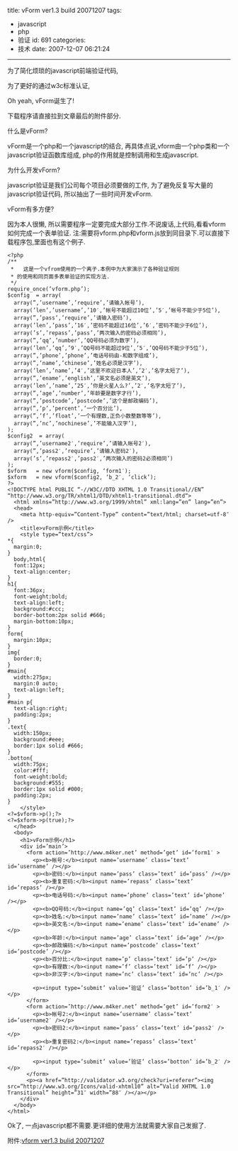 title: vForm ver1.3 build 20071207
tags:
  - javascript
  - php
  - 验证
id: 691
categories:
  - 技术
date: 2007-12-07 06:21:24
---

为了简化烦琐的javascript前端验证代码,

为了更好的通过w3c标准认证,

Oh yeah, vForm诞生了!

下载程序请直接拉到文章最后的附件部分.

什么是vForm?

vForm是一个php和一个javascript的结合, 再具体点说,vform由一个php类和一个javascript验证函数库组成, php的作用就是控制调用和生成javascript.

为什么开发vForm?

javascript验证是我们公司每个项目必须要做的工作, 为了避免反复写大量的javascript验证代码, 所以抽出了一些时间开发vForm.

vForm有多方便?

因为本人很懒, 所以需要程序一定要完成大部分工作.不说废话,上代码,看看vform如何完成一个表单验证. 注:需要将vform.php和vform.js放到同目录下.可以直接下载程序包,里面也有这个例子.

```
<?php
/**
 *   这是一个vfrom使用的一个离子.本例中为大家演示了各种验证规则
 * 的使用和同页面多表单验证的实现方法.
 */
require_once(’vform.php’);
$config  = array(
  array(”,’username’,’require’,’请输入帐号’),
  array(’len’,’username’,’10′,’帐号不能超过10位’,’5′,’帐号不能少于5位’),
  array(”,’pass’,’require’,’请输入密码’),
  array(’len’,’pass’,’16′,’密码不能超过16位’,’6′,’密码不能少于6位’),
  array(’s’,’repass’,’pass’,’两次输入的密码必须相同’),
  array(”,’qq’,’number’,’QQ号码必须为数字’),
  array(’len’,’qq’,’9′,’QQ号码不能超过9位’,’5′,’QQ号码不能少于5位’),
  array(”,’phone’,’phone’,’电话号码由-和数字组成’),
  array(”,’name’,’chinese’,’姓名必须是汉字’),
  array(’len’,’name’,’4′,’这里不欢迎日本人’,’2′,’名字太短了’),
  array(”,’ename’,’english’,’英文名必须是英文’),
  array(’len’,’name’,’25′,’你是火星人么?’,’2′,’名字太短了’),
  array(”,’age’,’number’,’年龄要是数字才行’),
  array(”,’postcode’,’postcode’,’这个是邮政编码’),
  array(”,’p’,’percent’,’一个百分比’),
  array(”,’f’,’float’,’一个有理数,正负小数整数等等’),
  array(”,’nc’,’nochinese’,’不能输入汉字’),
);
$config2  = array(
  array(”,’username2′,’require’,’请输入帐号2′),
  array(”,’pass2′,’require’,’请输入密码2′),
  array(’s’,’repass2′,’pass2′,’两次输入的密码2必须相同’)
);
$vform   = new vform($config, ‘form1′);
$xform   = new vform($config2, ‘b_2′, ‘click’);
?>
<!DOCTYPE html PUBLIC “-//W3C//DTD XHTML 1.0 Transitional//EN” “http://www.w3.org/TR/xhtml1/DTD/xhtml1-transitional.dtd“>
  <html xmlns=”http://www.w3.org/1999/xhtml” xml:lang=”en” lang=”en”>
  <head>
    <meta http-equiv=”Content-Type” content=”text/html; charset=utf-8″ />
    <title>vForm示例</title>
    <style type=”text/css”>
*{
  margin:0;
}
  body,html{
  font:12px;
  text-align:center;
}
h1{
  font:36px;
  font-weight:bold;
  text-align:left;
  background:#ccc;
  border-bottom:2px solid #666;
  margin-bottom:10px;
}
form{
  margin:10px;
}
img{
  border:0;
}
#main{
  width:275px;
  margin:0 auto;
  text-align:left;
}
#main p{
  text-align:right;
  padding:2px;
}
.text{
  width:150px;
  background:#eee;
  border:1px solid #666;
}
.botton{
  width:75px;
  color:#fff;
  font-weight:bold;
  background:#555;
  border:1px solid #000;
  padding:2px;
}
    </style>
<?=$vform->p();?>
<?=$xform->p(true);?>
  </head>
  <body>
    <h1>vForm示例</h1>
    <div id=’main’>
      <form action=’http://www.m4ker.net’ method=’get’ id=’form1′ >
        <p><b>帐号:</b><input name=’username’ class=’text’ id=’username’ /></p>
        <p><b>密码:</b><input name=’pass’ class=’text’ id=’pass’ /></p>
        <p><b>重复密码:</b><input name=’repass’ class=’text’ id=’repass’ /></p>
        <p><b>电话号码:</b><input name=’phone’ class=’text’ id=’phone’ /></p>
        <p><b>QQ号码:</b><input name=’qq’ class=’text’ id=’qq’ /></p>
        <p><b>姓名:</b><input name=’name’ class=’text’ id=’name’ /></p>
        <p><b>英文名:</b><input name=’ename’ class=’text’ id=’ename’ /></p>
        <p><b>年龄:</b><input name=’age’ class=’text’ id=’age’ /></p>
        <p><b>邮政编码:</b><input name=’postcode’ class=’text’ id=’postcode’ /></p>
        <p><b>百分比:</b><input name=’p’ class=’text’ id=’p’ /></p>
        <p><b>有理数:</b><input name=’f’ class=’text’ id=’f’ /></p>
        <p><b>非汉字:</b><input name=’nc’ class=’text’ id=’nc’ /></p>

        <p><input type=’submit’ value=’验证’ class=’botton’ id=’b_1′ /></p>
      </form>
      <form action=’http://www.m4ker.net’ method=’get’ id=’form2′ >
        <p><b>帐号2:</b><input name=’username’ class=’text’ id=’username2′ /></p>
        <p><b>密码2:</b><input name=’pass’ class=’text’ id=’pass2′ /></p>
        <p><b>重复密码2:</b><input name=’repass’ class=’text’ id=’repass2′ /></p>

        <p><input type=’submit’ value=’验证’ class=’botton’ id=’b_2′ /></p>
      </form>
      <p><a href=”http://validator.w3.org/check?uri=referer”><img src=”http://www.w3.org/Icons/valid-xhtml10” alt=”Valid XHTML 1.0 Transitional” height=”31″ width=”88″ /></a></p>
    </div>
  </body>
</html>
```

Ok了, 一点javascript都不需要.更详细的使用方法就需要大家自己发掘了.

附件:[vform ver1.3 bulid 20071207](http://www.foolbird.net/wp-content/uploads/2007/12/vform_ver1_3_build_20071207.zip)

